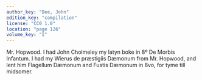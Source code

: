 ```yaml
---
author_key: "Dee, John"
edition_key: "compilation"
license: "CC0 1.0"
location: "page 126"
volume_key: "I"
---
```

Mr. Hopwood. I had John Cholmeley my latyn boke in 8º De Morbis Infantum. I had
my Wierus de præstigiis Dæmonum from Mr. Hopwood, and lent him Flagellum
Dæmonum and Fustis Dæmonum in 8vo, for tyme till midsomer.
